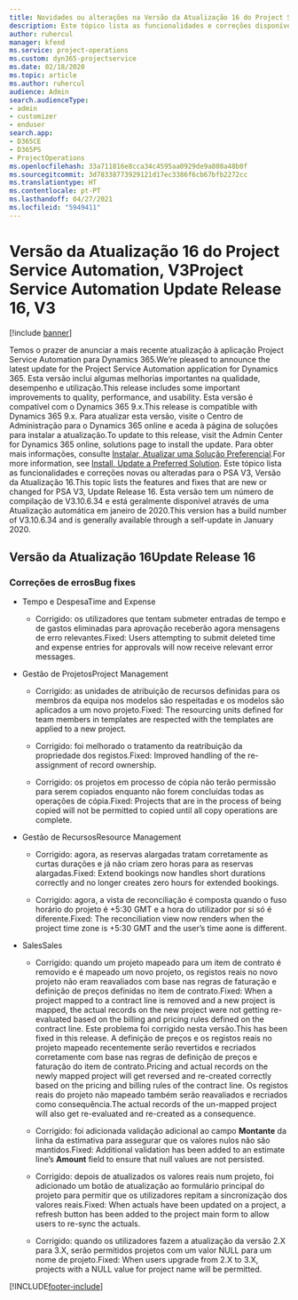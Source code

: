 ```yaml
---
title: Novidades ou alterações na Versão da Atualização 16 do Project Service Automation, V3
description: Este tópico lista as funcionalidades e correções disponíveis no Project Service Automation V3, Versão da Atualização 16, V3.
author: ruhercul
manager: kfend
ms.service: project-operations
ms.custom: dyn365-projectservice
ms.date: 02/18/2020
ms.topic: article
ms.author: ruhercul
audience: Admin
search.audienceType:
- admin
- customizer
- enduser
search.app:
- D365CE
- D365PS
- ProjectOperations
ms.openlocfilehash: 33a711816e8cca34c4595aa0929de9a808a48b0f
ms.sourcegitcommit: 3d78338773929121d17ec3386f6cb67bfb2272cc
ms.translationtype: HT
ms.contentlocale: pt-PT
ms.lasthandoff: 04/27/2021
ms.locfileid: "5949411"
---
```

# <a name="project-service-automation-update-release-16-v3"></a><span data-ttu-id="50c23-103">Versão da Atualização 16 do Project Service Automation, V3</span><span class="sxs-lookup"><span data-stu-id="50c23-103">Project Service Automation Update Release 16, V3</span></span>

[!include [banner](../includes/psa-now-project-operations.md)]

<span data-ttu-id="50c23-104">Temos o prazer de anunciar a mais recente atualização à aplicação Project Service Automation para Dynamics 365.</span><span class="sxs-lookup"><span data-stu-id="50c23-104">We’re pleased to announce the latest update for the Project Service Automation application for Dynamics 365.</span></span> <span data-ttu-id="50c23-105">Esta versão inclui algumas melhorias importantes na qualidade, desempenho e utilização.</span><span class="sxs-lookup"><span data-stu-id="50c23-105">This release includes some important improvements to quality, performance, and usability.</span></span>  <span data-ttu-id="50c23-106">Esta versão é compatível com o Dynamics 365 9.x.</span><span class="sxs-lookup"><span data-stu-id="50c23-106">This release is compatible with Dynamics 365 9.x.</span></span> <span data-ttu-id="50c23-107">Para atualizar esta versão, visite o Centro de Administração para o Dynamics 365 online e aceda à página de soluções para instalar a atualização.</span><span class="sxs-lookup"><span data-stu-id="50c23-107">To update to this release, visit the Admin Center for Dynamics 365 online, solutions page to install the update.</span></span> <span data-ttu-id="50c23-108">Para obter mais informações, consulte [Instalar, Atualizar uma Solução Preferencial](/dynamics365/project-service/upgrade-psa-home-page).</span><span class="sxs-lookup"><span data-stu-id="50c23-108">For more information, see [Install, Update a Preferred Solution](/dynamics365/project-service/upgrade-psa-home-page).</span></span>
<span data-ttu-id="50c23-109">Este tópico lista as funcionalidades e correções novas ou alteradas para o PSA V3, Versão da Atualização 16.</span><span class="sxs-lookup"><span data-stu-id="50c23-109">This topic lists the features and fixes that are new or changed for PSA V3, Update Release 16.</span></span> <span data-ttu-id="50c23-110">Esta versão tem um número de compilação de V3.10.6.34 e está geralmente disponível através de uma Atualização automática em janeiro de 2020.</span><span class="sxs-lookup"><span data-stu-id="50c23-110">This version has a build number of V3.10.6.34 and is generally available through a self-update in January 2020.</span></span>


## <a name="update-release-16"></a><span data-ttu-id="50c23-111">Versão da Atualização 16</span><span class="sxs-lookup"><span data-stu-id="50c23-111">Update Release 16</span></span>

### <a name="bug-fixes"></a><span data-ttu-id="50c23-112">Correções de erros</span><span class="sxs-lookup"><span data-stu-id="50c23-112">Bug fixes</span></span>

-   <span data-ttu-id="50c23-113">Tempo e Despesa</span><span class="sxs-lookup"><span data-stu-id="50c23-113">Time and Expense</span></span>

    -   <span data-ttu-id="50c23-114">Corrigido: os utilizadores que tentam submeter entradas de tempo e de gastos eliminadas para aprovação receberão agora mensagens de erro relevantes.</span><span class="sxs-lookup"><span data-stu-id="50c23-114">Fixed: Users attempting to submit deleted time and expense entries for approvals will now receive relevant error messages.</span></span>

-   <span data-ttu-id="50c23-115">Gestão de Projetos</span><span class="sxs-lookup"><span data-stu-id="50c23-115">Project Management</span></span>

    -   <span data-ttu-id="50c23-116">Corrigido: as unidades de atribuição de recursos definidas para os membros da equipa nos modelos são respeitadas e os modelos são aplicados a um novo projeto.</span><span class="sxs-lookup"><span data-stu-id="50c23-116">Fixed: The resourcing units defined for team members in templates are respected with the templates are applied to a new project.</span></span>

    -   <span data-ttu-id="50c23-117">Corrigido: foi melhorado o tratamento da reatribuição da propriedade dos registos.</span><span class="sxs-lookup"><span data-stu-id="50c23-117">Fixed: Improved handling of the re-assignment of record ownership.</span></span>

    -   <span data-ttu-id="50c23-118">Corrigido: os projetos em processo de cópia não terão permissão para serem copiados enquanto não forem concluídas todas as operações de cópia.</span><span class="sxs-lookup"><span data-stu-id="50c23-118">Fixed: Projects that are in the process of being copied will not be permitted to copied until all copy operations are complete.</span></span>

-   <span data-ttu-id="50c23-119">Gestão de Recursos</span><span class="sxs-lookup"><span data-stu-id="50c23-119">Resource Management</span></span>

    -   <span data-ttu-id="50c23-120">Corrigido: agora, as reservas alargadas tratam corretamente as curtas durações e já não criam zero horas para as reservas alargadas.</span><span class="sxs-lookup"><span data-stu-id="50c23-120">Fixed: Extend bookings now handles short durations correctly and no longer creates zero hours for extended bookings.</span></span>

    -   <span data-ttu-id="50c23-121">Corrigido: agora, a vista de reconciliação é composta quando o fuso horário do projeto é +5:30 GMT e a hora do utilizador por si só é diferente.</span><span class="sxs-lookup"><span data-stu-id="50c23-121">Fixed: The reconciliation view now renders when the project time zone is +5:30 GMT and the user’s time aone is different.</span></span>

-   <span data-ttu-id="50c23-122">Sales</span><span class="sxs-lookup"><span data-stu-id="50c23-122">Sales</span></span>

    -   <span data-ttu-id="50c23-123">Corrigido: quando um projeto mapeado para um item de contrato é removido e é mapeado um novo projeto, os registos reais no novo projeto não eram reavaliados com base nas regras de faturação e definição de preços definidas no item de contrato.</span><span class="sxs-lookup"><span data-stu-id="50c23-123">Fixed: When a project mapped to a contract line is removed and a new project is mapped, the actual records on the new project were not getting re-evaluated based on the billing and pricing rules defined on the contract line.</span></span> <span data-ttu-id="50c23-124">Este problema foi corrigido nesta versão.</span><span class="sxs-lookup"><span data-stu-id="50c23-124">This has been fixed in this release.</span></span> <span data-ttu-id="50c23-125">A definição de preços e os registos reais no projeto mapeado recentemente serão revertidos e recriados corretamente com base nas regras de definição de preços e faturação do item de contrato.</span><span class="sxs-lookup"><span data-stu-id="50c23-125">Pricing and actual records on the newly mapped project will get reversed and re-created correctly based on the pricing and billing rules of the contract line.</span></span> <span data-ttu-id="50c23-126">Os registos reais do projeto não mapeado também serão reavaliados e recriados como consequência.</span><span class="sxs-lookup"><span data-stu-id="50c23-126">The actual records of the un-mapped project will also get re-evaluated and re-created as a consequence.</span></span>

    -   <span data-ttu-id="50c23-127">Corrigido: foi adicionada validação adicional ao campo **Montante** da linha da estimativa para assegurar que os valores nulos não são mantidos.</span><span class="sxs-lookup"><span data-stu-id="50c23-127">Fixed: Additional validation has been added to an estimate line’s **Amount** field to ensure that null values are not persisted.</span></span>

    -   <span data-ttu-id="50c23-128">Corrigido: depois de atualizados os valores reais num projeto, foi adicionado um botão de atualização ao formulário principal do projeto para permitir que os utilizadores repitam a sincronização dos valores reais.</span><span class="sxs-lookup"><span data-stu-id="50c23-128">Fixed: When actuals have been updated on a project, a refresh button has been added to the project main form to allow users to re-sync the actuals.</span></span>

    -   <span data-ttu-id="50c23-129">Corrigido: quando os utilizadores fazem a atualização da versão 2.X para 3.X, serão permitidos projetos com um valor NULL para um nome de projeto.</span><span class="sxs-lookup"><span data-stu-id="50c23-129">Fixed: When users upgrade from 2.X to 3.X, projects with a NULL value for project name will be permitted.</span></span>



[!INCLUDE[footer-include](../includes/footer-banner.md)]
